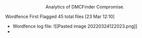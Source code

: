 <center> Analytics of DMCFinder Compromise. </center>


Wordfence First Flagged 45 total files [23 Mar 12:10]


-  Wordfence log file: ![[Pasted image 20220324122023.png]]
-  